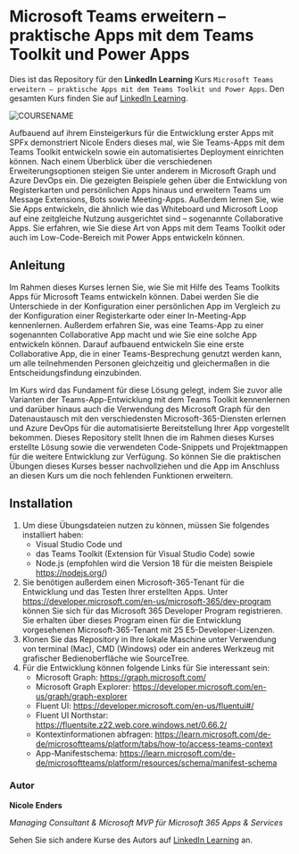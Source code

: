# Microsoft Teams erweitern – praktische Apps mit dem Teams Toolkit und Power Apps

Dies ist das Repository für den **LinkedIn Learning** Kurs `Microsoft Teams erweitern – praktische Apps mit dem Teams Toolkit und Power Apps`. Den gesamten Kurs finden Sie auf [LinkedIn Learning][lil-course-url].

![COURSENAME][lil-thumbnail-url] 

Aufbauend auf ihrem Einsteigerkurs für die Entwicklung erster Apps mit SPFx demonstriert Nicole Enders dieses mal, wie Sie Teams-Apps mit dem Teams Toolkit entwickeln sowie ein automatisiertes Deployment einrichten können. Nach einem Überblick über die verschiedenen Erweiterungsoptionen steigen Sie unter anderem in Microsoft Graph und Azure DevOps ein. Die gezeigten Beispiele gehen über die Entwicklung von Registerkarten und persönlichen Apps hinaus und erweitern Teams um Message Extensions, Bots sowie Meeting-Apps. Außerdem lernen Sie, wie Sie Apps entwickeln, die ähnlich wie das Whiteboard und Microsoft Loop auf eine zeitgleiche Nutzung ausgerichtet sind – sogenannte Collaborative Apps. Sie erfahren, wie Sie diese Art von Apps mit dem Teams Toolkit oder auch im Low-Code-Bereich mit Power Apps entwickeln können.

## Anleitung

Im Rahmen dieses Kurses lernen Sie, wie Sie mit Hilfe des Teams Toolkits Apps für Microsoft Teams entwickeln können. Dabei werden Sie die Unterschiede in der Konfiguration einer persönlichen App im Vergleich zu der Konfiguration einer Registerkarte oder einer In-Meeting-App kennenlernen. Außerdem erfahren Sie, was eine Teams-App zu einer sogenannten Collaborative App macht und wie Sie eine solche App entwickeln können. Darauf aufbauend entwickeln Sie eine erste Collaborative App, die in einer Teams-Besprechung genutzt werden kann, um alle teilnehmenden Personen gleichzeitig und gleichermaßen in die Entscheidungsfindung einzubinden.

Im Kurs wird das Fundament für diese Lösung gelegt, indem Sie zuvor alle Varianten der Teams-App-Entwicklung mit dem Teams Toolkit kennenlernen und darüber hinaus auch die Verwendung des Microsoft Graph für den Datenaustausch mit den verschiedensten Microsoft-365-Diensten erlernen und Azure DevOps für die automatisierte Bereitstellung Ihrer App vorgestellt bekommen. Dieses Repository stellt Ihnen die im Rahmen dieses Kurses erstellte Lösung sowie die verwendeten Code-Snippets und Projektmappen für die weitere Entwicklung zur Verfügung. So können Sie die praktischen Übungen dieses Kurses besser nachvollziehen und die App im Anschluss an diesen Kurs um die noch fehlenden Funktionen erweitern.

## Installation

1. Um diese Übungsdateien nutzen zu können, müssen Sie folgendes installiert haben:
   - Visual Studio Code und
   - das Teams Toolkit (Extension für Visual Studio Code) sowie
   - Node.js (empfohlen wird die Version 18 für die meisten Beispiele https://nodejs.org/)
2. Sie benötigen außerdem einen Microsoft-365-Tenant für die Entwicklung und das Testen Ihrer erstellten Apps. Unter https://developer.microsoft.com/en-us/microsoft-365/dev-program können Sie sich für das Microsoft 365 Developer Program registrieren. Sie erhalten über dieses Program einen für die Entwicklung vorgesehenen Microsoft-365-Tenant mit 25 E5-Developer-Lizenzen.
3. Klonen Sie das Repository in Ihre lokale Maschine unter Verwendung von terminal (Mac), CMD (Windows) oder ein anderes Werkzeug mit grafischer Bedienoberfläche wie SourceTree.
4. Für die Entwicklung können folgende Links für Sie interessant sein:
   - Microsoft Graph: https://graph.microsoft.com/
   - Microsoft Graph Explorer: https://developer.microsoft.com/en-us/graph/graph-explorer
   - Fluent UI: https://developer.microsoft.com/en-us/fluentui#/
   - Fluent UI Northstar: https://fluentsite.z22.web.core.windows.net/0.66.2/
   - Kontextinformationen abfragen: https://learn.microsoft.com/de-de/microsoftteams/platform/tabs/how-to/access-teams-context
   - App-Manifestschema: https://learn.microsoft.com/de-de/microsoftteams/platform/resources/schema/manifest-schema

### Autor

**Nicole Enders**

_Managing Consultant & Microsoft MVP für Microsoft 365 Apps & Services_

Sehen Sie sich andere Kurse des Autors auf [LinkedIn Learning](https://www.linkedin.com/learning/instructors/nicole_enders) an.

[0]: # (Replace these placeholder URLs with actual course URLs)
[lil-course-url]: https://www.linkedin.com/learning/microsoft-teams-erweitern-praktische-apps-mit-dem-teams-toolkit-und-power-apps
[lil-thumbnail-url]: https://media.licdn.com/dms/image/D560DAQGI5iB2UFl1Pw/learning-public-crop_675_1200/0/1705924776472?e=2147483647&v=beta&t=kx9__DX-xYGggysQvs0eXMgiNNnHgCoyJxjc8K_4_b0
